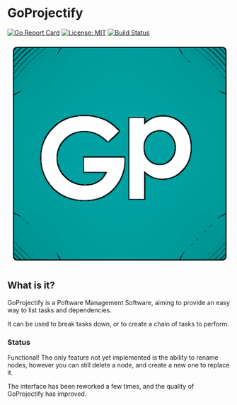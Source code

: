 # GoProjectify

[![Go Report Card](https://goreportcard.com/badge/github.com/ebkr/GoProjectify)](https://goreportcard.com/report/github.com/ebkr/GoProjectify)
[![License: MIT](https://img.shields.io/badge/License-MIT-yellow.svg)](https://opensource.org/licenses/MIT)
[![Build Status](https://travis-ci.org/ebkr/GoProjectify.svg?branch=dev)](https://travis-ci.org/ebkr/GoProjectify)

![](https://github.com/ebkr/GoProjectify/blob/master/ApplicationData/Assets/goProjectify.png)
 
## What is it?
GoProjectify is a Poftware Management Software, aiming to provide an easy way to list tasks and dependencies.

It can be used to break tasks down, or to create a chain of tasks to perform.

### Status

Functional! The only feature not yet implemented is the ability to rename nodes, however you can still delete a node, and create a new one to replace it.

The interface has been reworked a few times, and the quality of GoProjectify has improved.
